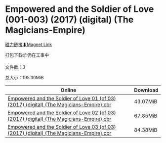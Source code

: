 # Empowered and the Soldier of Love (001-003) (2017) (digital) (The Magicians-Empire)

[磁力链接⬇Magnet Link](magnet:?xt=urn:btih:18f2e6250a36fecd6fa8c16d9802bdc99f120a0a&dn=Empowered%20and%20the%20Soldier%20of%20Love%20%28001-003%29%20%282017%29%20%28digital%29%20%28The%20Magicians-Empire%29)

打包下载📦仍在工事中

文件数：3

总大小：195.30MiB

Online | Download
--- | ---
[Empowered and the Soldier of Love 01 (of 03) (2017) (digital) (The Magicians-Empire).cbr](https://github.com/alicewish/markdown/blob/master/comic/Empowered-Soldier-of-Love-01-of-03-2017-digital-Magicians-Empire-cbr.md) | 43.07MiB
[Empowered and the Soldier of Love 02 (of 03) (2017) (digital) (The Magicians-Empire).cbr](https://github.com/alicewish/markdown/blob/master/comic/Empowered-Soldier-of-Love-02-of-03-2017-digital-Magicians-Empire-cbr.md) | 67.85MiB
[Empowered and the Soldier of Love 03 (of 03) (2017) (digital) (The Magicians-Empire).cbr](https://github.com/alicewish/markdown/blob/master/comic/Empowered-Soldier-of-Love-03-of-03-2017-digital-Magicians-Empire-cbr.md) | 84.38MiB